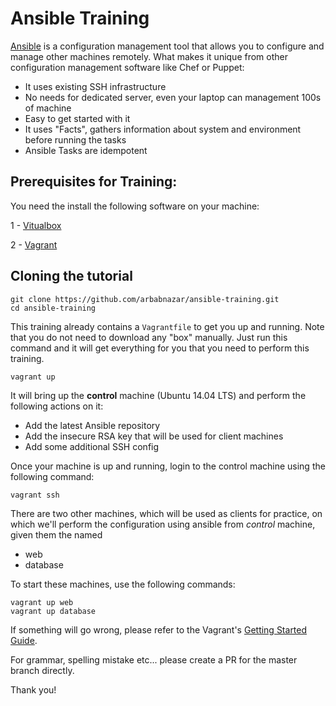 # Ansible Training
[Ansible](http://docs.ansible.com/ansible/) is a configuration management tool that allows you to configure and manage other machines remotely. What makes it unique from other configuration management software like Chef or Puppet:

- It uses existing SSH infrastructure
- No needs for dedicated server, even your laptop can management 100s of machine
- Easy to get started with it
- It uses "Facts", gathers information about system and environment before running the tasks
- Ansible Tasks are idempotent

Prerequisites for Training:
------------------------------
You need the install the following software on your machine:

 1 - [Vitualbox](https://www.virtualbox.org/wiki/Downloads)

 2 - [Vagrant](https://www.vagrantup.com)

Cloning the tutorial
-----------------------
```shell
git clone https://github.com/arbabnazar/ansible-training.git
cd ansible-training
```
This training already contains a `Vagrantfile` to get you up and running. Note that you do not need to download any "box" manually. Just run this command and it will get everything for you that you need to perform this training.
```shell
vagrant up
```
It will bring up the **control** machine (Ubuntu 14.04 LTS) and perform the following actions on it:
- Add the latest  Ansible repository
- Add the insecure RSA key that will be used for client machines
- Add some additional SSH config

Once your machine is up and running, login to the control machine using the following command:
```
vagrant ssh
```
There are two other machines, which will be used as clients for practice, on which we'll perform the  configuration using ansible from *control* machine, given them the named 
- web
- database

 To start these machines, use the following commands:
```
vagrant up web
vagrant up database
```
If something will go wrong, please refer to the Vagrant's [Getting Started Guide](http://docs.vagrantup.com/v2/getting-started/index.html).

For  grammar, spelling mistake etc... please create a PR for the master branch directly.

Thank you!
